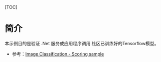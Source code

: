 [TOC]

# 简介

本示例目的是验证 .Net 服务或应用程序调用 社区已训练好的Tensorflow模型。
- 参考：[Image Classification - Scoring sample](https://github.com/dotnet/machinelearning-samples/tree/main/samples/csharp/getting-started/DeepLearning_ImageClassification_TensorFlow)




